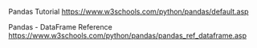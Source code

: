 Pandas Tutorial 
https://www.w3schools.com/python/pandas/default.asp

Pandas - DataFrame Reference
https://www.w3schools.com/python/pandas/pandas_ref_dataframe.asp
